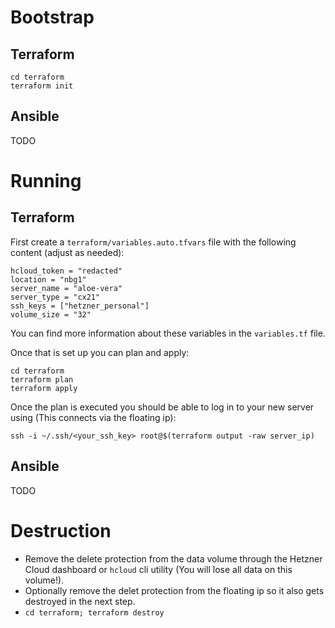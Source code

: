 # Bootstrap

## Terraform

```
cd terraform
terraform init
```

## Ansible
TODO

# Running

## Terraform

First create a `terraform/variables.auto.tfvars` file with the following content (adjust as needed):

```
hcloud_token = "redacted"
location = "nbg1"
server_name = "aloe-vera"
server_type = "cx21"
ssh_keys = ["hetzner_personal"]
volume_size = "32"
```
You can find more information about these variables in the `variables.tf` file.

Once that is set up you can plan and apply:
```
cd terraform
terraform plan
terraform apply
```

Once the plan is executed you should be able to log in to your new server using (This connects via the floating ip):
```
ssh -i ~/.ssh/<your_ssh_key> root@$(terraform output -raw server_ip)
```

## Ansible
TODO

# Destruction

- Remove the delete protection from the data volume through the Hetzner Cloud dashboard or `hcloud` cli utility (You will lose all data on this volume!).
- Optionally remove the delet protection from the floating ip so it also gets destroyed in the next step.
- `cd terraform; terraform destroy`
